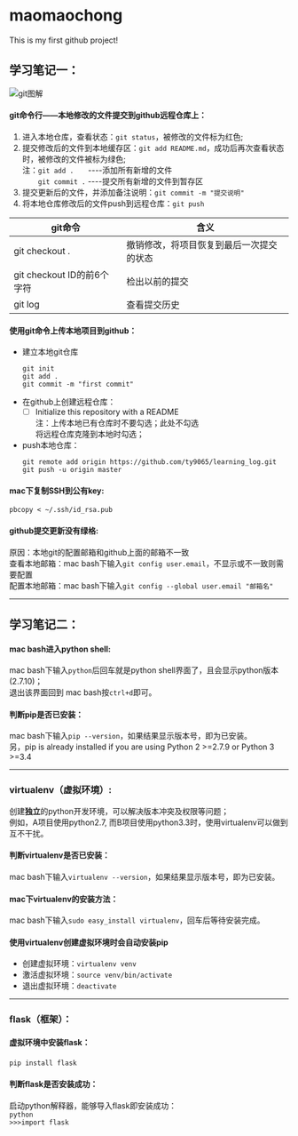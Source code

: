 # maomaochong

This is my first github project!

## 学习笔记一：
![git图解](http://img.blog.csdn.net/20170422114557808?watermark/2/text/aHR0cDovL2Jsb2cuY3Nkbi5uZXQvanRyYWN5ZHk=/font/5a6L5L2T/fontsize/400/fill/I0JBQkFCMA==/dissolve/70/gravity/Center "git图解")
#### git命令行——本地修改的文件提交到github远程仓库上：  
1. 进入本地仓库，查看状态：`git status`，被修改的文件标为红色;  
2. 提交修改后的文件到本地缓存区：`git add README.md`，成功后再次查看状态时，被修改的文件被标为绿色;  
注：`git add .` 　   ----添加所有新增的文件  
　　`git commit .` ----提交所有新增的文件到暂存区  
3. 提交更新后的文件，并添加备注说明：`git commit -m "提交说明"`  
4. 将本地仓库修改后的文件push到远程仓库：`git push`  

git命令   | 含义
---------| ---------
git checkout . | 撤销修改，将项目恢复到最后一次提交的状态
git checkout ID的前6个字符 | 检出以前的提交
git log  | 查看提交历史

#### 使用git命令上传本地项目到github：
* 建立本地git仓库
  ```
  git init
  git add .
  git commit -m "first commit"
  ```
* 在github上创建远程仓库：
  - [ ] Initialize this repository with a README  
  注：上传本地已有仓库时不要勾选；此处不勾选  
  将远程仓库克隆到本地时勾选；

* push本地仓库：
  ```
  git remote add origin https://github.com/ty9065/learning_log.git
  git push -u origin master
  ```

#### mac下复制SSH到公有key:  
`pbcopy < ~/.ssh/id_rsa.pub`

#### github提交更新没有绿格:  
原因：本地git的配置邮箱和github上面的邮箱不一致  
查看本地邮箱：mac bash下输入`git config user.email`，不显示或不一致则需要配置  
配置本地邮箱：mac bash下输入`git config --global user.email "邮箱名"`

---

## 学习笔记二：  
#### mac bash进入python shell:  
mac bash下输入`python`后回车就是python shell界面了，且会显示python版本(2.7.10)；  
退出该界面回到 mac bash按`ctrl+d`即可。 

#### 判断pip是否已安装：  
mac bash下输入`pip --version`，如果结果显示版本号，即为已安装。  
另，pip is already installed if you are using Python 2 >=2.7.9 or Python 3 >=3.4  

---------

### virtualenv（虚拟环境）:  
创建**独立**的python开发环境，可以解决版本冲突及权限等问题；  
例如，A项目使用python2.7, 而B项目使用python3.3时，使用virtualenv可以做到互不干扰。  
#### 判断virtualenv是否已安装：  
mac bash下输入`virtualenv --version`，如果结果显示版本号，即为已安装。  
#### mac下virtualenv的安装方法：  
mac bash下输入`sudo easy_install virtualenv`，回车后等待安装完成。  
#### 使用virtualenv创建虚拟环境时会自动安装pip  
* 创建虚拟环境：`virtualenv venv`  
* 激活虚拟环境：`source venv/bin/activate`   
* 退出虚拟环境：`deactivate`   

--------

### flask（框架）：  
#### 虚拟环境中安装flask：  
`pip install flask`  
#### 判断flask是否安装成功：  
启动python解释器，能够导入flask即安装成功：  
`python`  
`>>>import flask`
    
